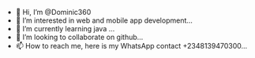 - 👋 Hi, I’m @Dominic360
- 👀 I’m interested in web and mobile app development...
- 🌱 I’m currently learning java ...
- 💞️ I’m looking to collaborate on github...
- 📫 How to reach me, here is my WhatsApp contact +2348139470300...

<!---
Dominic360/Dominic360 is a ✨ special ✨ repository because its `README.md` (this file) appears on your GitHub profile.
You can click the Preview link to take a look at your changes.
--->
